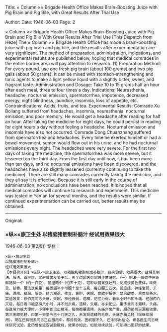 Title: × Column ×× Brigade Health Office Makes Brain-Boosting Juice with Pig Brain and Pig Bile, with Great Results After Trial Use

Author:
Date: 1946-06-03
Page: 2

× Column ×× Brigade Health Office
Makes Brain-Boosting Juice with Pig Brain and Pig Bile
With Great Results After Trial Use
[This Dispatch from Heze] The × Column ×× Brigade Health Office has made a brain-boosting juice with pig brain and pig bile, and the results after experimentation are very significant. The method of preparation, administration, indications, and experimental results are published below, hoping that medical comrades in the entire border area will pay attention to research. (1) Preparation Method: For every pound, use one fresh pig brain (about 100 grams) and two pig galls (about 50 grams). It can be mixed with stomach-strengthening and tonic agents to make a light yellow liquid with a slightly bitter, sweet, and fragrant taste. Administration and Dosage: Take 10 to 15 grams half an hour after each meal, three to four times a day. Indications: Neurasthenia, headache, nocturnal emission, spermatorrhea, impotence, decreased energy, night blindness, jaundice, insomnia, loss of appetite, etc. Contraindications: Acids, fruits, and tea. Experimental Results: Comrade Xu Boliang suffered from headaches, insomnia, neurasthenia, nocturnal emission, and poor memory. He would get a headache after reading for half an hour. After taking the medicine for eight days, he could persist in reading for eight hours a day without feeling a headache. Nocturnal emission and insomnia have also not occurred. Comrade Dong Chuanzhang suffered from spermatorrhea and headaches. Every time he exerted himself or had a bowel movement, semen would flow out in his urine, and he had nocturnal emissions every night. The headaches were very severe. For the first two days of taking the medicine, the spermatorrhea was more severe, but it lessened on the third day. From the first day until now, it has been more than ten days, and no nocturnal emissions have been discovered, and the headaches have also slightly lessened (currently continuing to take the medicine). There are still many comrades currently taking the medicine, and they all say it is effective. Because it is still early in the course of administration, no conclusions have been reached. It is hoped that all medical comrades will continue to research and experiment. This medicine was tested in Yan'an for several months, and the results were similar. If continued experimentation can be carried out, better results may be obtained.



<hr /> 

Original: 


### ×纵××旅卫生处  以猪脑猪胆制补脑汁  经试用效果很大

1946-06-03
第2版()
专栏：

    ×纵××旅卫生处
    以猪脑猪胆制补脑汁
    经试用效果很大
    【本报荷泽讯】×纵队××旅卫生处，以猪脑和猪胆制成补脑汁，经实验后，效果很大。兹将其制法、服法、适应症，实验效果发表于后，希全边区医务同志注意研究。（一）制法——每磅中用新鲜猪脑一个（约一百克），猪胆两个（约五十克），可和以健胃强壮剂，制成淡黄色液体，味微苦、甘香。服法及用量，每饭后半小时服十至十五克，每日服三四次。适应症，神经衰弱、头痛、遗精、精漏、阳萎、精力减退、夜盲、黄胆、失眠、食欲不振等，禁忌酸类、果类及茶水。实验效果：徐伯亮同志头痛，失眠，神经衰弱，遗精，记忆力弱，看半小时书即头痛，经服药八天后，每日看书能坚持八小时，并不觉头痛，遗精，失眠，亦未犯过。董传章同志漏精，头痛，每逢用力或大便时，小便中即流出精液，每晚都要遗精，头痛非常严重，服药前两天漏精较重，第三天即见轻，由第一天至今已十几天之久，未发现遗精的毛病、头痛亦稍见轻（现继续服用）。现在还有很多同志正在服用中，都说有效。因初服不久，还未得出结论。希各医生同志继续研究试验。此药曾在延安试验数月，效果亦如此，如能继续试验，可能得出更好的结果。
